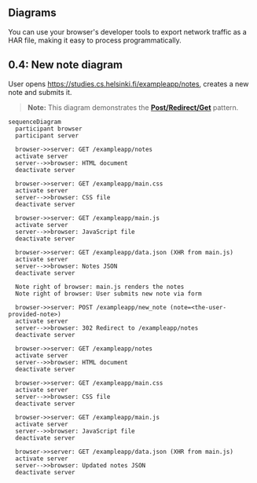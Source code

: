 ## Diagrams

You can use your browser's developer tools to export network traffic as a HAR file, making it easy to process programmatically.

## 0.4: New note diagram

User opens https://studies.cs.helsinki.fi/exampleapp/notes, creates a new note and submits it.

> **Note:** This diagram demonstrates the [**Post/Redirect/Get**](https://en.wikipedia.org/wiki/Post/Redirect/Get) pattern.

```mermaid
sequenceDiagram
  participant browser
  participant server

  browser->>server: GET /exampleapp/notes
  activate server
  server-->>browser: HTML document
  deactivate server

  browser->>server: GET /exampleapp/main.css
  activate server
  server-->>browser: CSS file
  deactivate server

  browser->>server: GET /exampleapp/main.js
  activate server
  server-->>browser: JavaScript file
  deactivate server

  browser->>server: GET /exampleapp/data.json (XHR from main.js)
  activate server
  server-->>browser: Notes JSON
  deactivate server

  Note right of browser: main.js renders the notes
  Note right of browser: User submits new note via form

  browser->>server: POST /exampleapp/new_note (note=<the-user-provided-note>)
  activate server
  server-->>browser: 302 Redirect to /exampleapp/notes
  deactivate server

  browser->>server: GET /exampleapp/notes
  activate server
  server-->>browser: HTML document
  deactivate server

  browser->>server: GET /exampleapp/main.css
  activate server
  server-->>browser: CSS file
  deactivate server

  browser->>server: GET /exampleapp/main.js
  activate server
  server-->>browser: JavaScript file
  deactivate server

  browser->>server: GET /exampleapp/data.json (XHR from main.js)
  activate server
  server-->>browser: Updated notes JSON
  deactivate server
```
